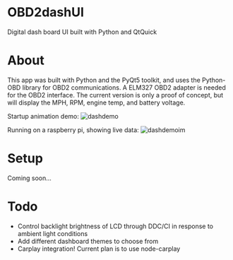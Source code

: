 # OBD2dashUI
Digital dash board UI built with Python and QtQuick

# About 
This app was built with Python and the PyQt5 toolkit, and uses the Python-OBD library for OBD2 communications. A ELM327 OBD2 adapter is needed for the OBD2 interface. The current version is only a proof of concept, but will display the MPH, RPM, engine temp, and battery voltage.

Startup animation demo:
![dashdemo](https://github.com/user-attachments/assets/ac6a32ae-06db-4113-8f8a-40d321ca9097)

Running on a raspberry pi, showing live data:
![dashdemoim](https://github.com/user-attachments/assets/116d50b2-82a5-47c6-8563-872fdaf92e0b)

# Setup 
Coming soon...

# Todo 
- Control backlight brightness of LCD through DDC/CI in response to ambient light conditions
- Add different dashboard themes to choose from 
- Carplay integration! Current plan is to use node-carplay
